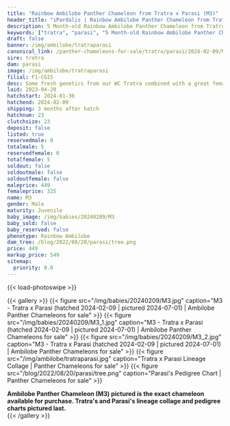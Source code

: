 ```yaml
---
title: "Rainbow Ambilobe Panther Chameleon from Tratra x Parasi (M3)"
header_title: "iPardalis | Rainbow Ambilobe Panther Chameleon from Tratra x Parasi | M3"
description: 5 Month-old Rainbow Ambilobe Panther Chameleon from Tratra and Parasi. Some fresh genetics from our WC Tratra combined with a great female from F1 Manjaka and Parasy! We've included sire and dam dendrograms if available, but you can view our Tratra or Parasi breeder pages for more information.
keywords: ["tratra", "parasi", "5 Month-old Rainbow Ambilobe Panther Chameleon", "baby chameleons for sale", "buy panther chameleon", "panther for sale", "ambilobe panther chameleons for sale", "ambilobe panther chameleon for sale"]
draft: false
banner: /img/ambilobe/tratraparasi
canonical_link: /panther-chameleons-for-sale/tratra/parasi/2024-02-09/M2/
sire: tratra
dam: parasi
image: /img/ambilobe/tratraparasi
filial: F1-CG15
desc: Some fresh genetics from our WC Tratra combined with a great female from F1 Manjaka and Parasy!
laid: 2023-04-20
hatchstart: 2024-01-30
hatchend: 2024-02-09
shipping: 3 months after hatch
hatchnum: 23
clutchsize: 23
deposit: false
listed: true
reservedmale: 0
totalmale: 5
reservedfemale: 0
totalfemale: 5
soldout: false
soldoutmale: false
soldoutfemale: false
maleprice: 449
femaleprice: 325
name: M3
gender: Male
maturity: Juvenile
baby_image: /img/babies/20240209/M3
baby_sold: false
baby_reserved: false
phenotype: Rainbow Ambilobe
dam_tree: /blog/2022/08/20/parasi/tree.png
price: 449
markup_price: 549
sitemap: 
  priority: 0.0
---
```


{{< load-photoswipe >}}

{{< gallery >}}
  {{< figure src="/img/babies/20240209/M3.jpg" caption="M3 - Tratra x Parasi (hatched 2024-02-09 | pictured 2024-07-01) | Ambilobe Panther Chameleons for sale" >}}
  {{< figure src="/img/babies/20240209/M3_1.jpg" caption="M3 - Tratra x Parasi (hatched 2024-02-09 | pictured 2024-07-01) | Ambilobe Panther Chameleons for sale" >}}
  {{< figure src="/img/babies/20240209/M3_2.jpg" caption="M3 - Tratra x Parasi (hatched 2024-02-09 | pictured 2024-07-01) | Ambilobe Panther Chameleons for sale" >}}
  {{< figure src="/img/ambilobe/tratraparasi.jpg" caption="Tratra x Parasi Lineage Collage | Panther Chameleons for sale" >}}
  {{< figure src="/blog/2022/08/20/parasi/tree.png" caption="Parasi's Pedigree Chart | Panther Chameleons for sale" >}}
  <figcaption itemprop="description"><strong>Ambilobe Panther Chameleon (M3) pictured is the exact chameleon available for purchase. Tratra's and Parasi's lineage collage and pedigree charts pictured last.</strong></figcaption>
{{< /gallery >}}
